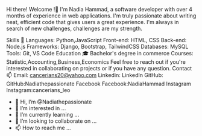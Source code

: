 
Hi there! Welcome !👋
I'm Nadia Hammad, a software developer with over 4 months of experience in web applications. I'm truly passionate about writing neat, efficient code that gives users a great experience. I'm always in search of new challenges, challenges are my strength.

Skills 🚀
Languages: Python,JavaScript
Front-end: HTML, CSS
Back-end: Node.js
Frameworks: Django, Bootstrap, TailwindCSS
Databases: MySQL 
Tools: Git, VS Code 
Education 🎓
Bachelor's degree in commerce
Courses: Statistic,Accounting,Business,Economics
Feel free to reach out if you're interested in collaborating on projects or if you have any question.
Contact 📫
Email: cancerians20@yahoo.com
Linkedin: LinkedIn
GitHub: GitHub:Nadiathepassionate
Facebook Facebook:NadiaHammad
Instagram Instagram:cancerians_leo
































- 👋 Hi, I’m @Nadiathepassionate
- 👀 I’m interested in ...
- 🌱 I’m currently learning ...
- 💞️ I’m looking to collaborate on ...
- 📫 How to reach me ...

<!---
Nadiathepassionate/Nadiathepassionate is a ✨ special ✨ repository because its `README.md` (this file) appears on your GitHub profile.
You can click the Preview link to take a look at your changes.
--->
